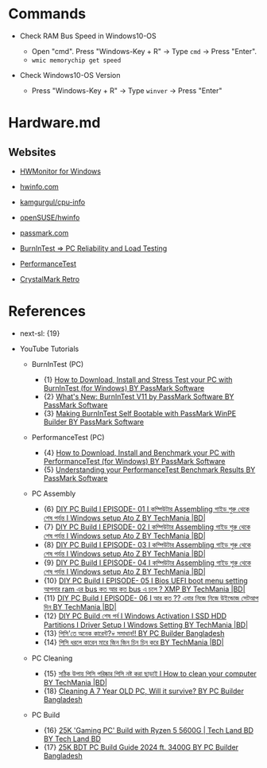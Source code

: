 # Commands

* Check RAM Bus Speed in Windows10-OS
  * Open "cmd". Press "Windows-Key + R" -> Type `cmd` -> Press "Enter".
  * `wmic memorychip get speed`

* Check Windows10-OS Version
  * Press "Windows-Key + R" -> Type `winver` -> Press "Enter"

# Hardware.md

## Websites

* [HWMonitor for Windows](https://www.cpuid.com/softwares/hwmonitor.html)
* [hwinfo.com](https://www.hwinfo.com/)
* [kamgurgul/cpu-info](https://github.com/kamgurgul/cpu-info)
* [openSUSE/hwinfo](https://github.com/openSUSE/hwinfo)

* [passmark.com](https://www.passmark.com/)
* [BurnInTest => PC Reliability and Load Testing](https://www.passmark.com/products/burnintest/index.php)
* [PerformanceTest](https://www.passmark.com/products/performancetest/index.php)

* [CrystalMark Retro](https://crystalmark.info/en/software/crystalmarkretro/)

# References

* next-sl: {19}

* YouTube Tutorials
  
  * BurnInTest (PC)
    * {1} [How to Download, Install and Stress Test your PC with BurnInTest (for Windows) BY PassMark Software](https://www.youtube.com/watch?v=J-Yv0Y4kLvA)
    * {2} [What's New: BurnInTest V11 by PassMark Software BY PassMark Software](https://www.youtube.com/watch?v=1bc987U8ENI)
    * {3} [Making BurnInTest Self Bootable with PassMark WinPE Builder BY PassMark Software](https://www.youtube.com/watch?v=ZSuQfgfkZqc)

  * PerformanceTest (PC)
    * {4} [How to Download, Install and Benchmark your PC with PerformanceTest (for Windows) BY PassMark Software](https://www.youtube.com/watch?v=z4_INks-vlM)
    * {5} [Understanding your PerformanceTest Benchmark Results BY PassMark Software](https://www.youtube.com/watch?v=HaB7on8b6jY)

  * PC Assembly
    * {6} [DIY PC Build I EPISODE- 01 I কম্পিউটার Assembling গাইড শুরু থেকে শেষ পর্যন্ত I Windows setup Ato Z BY TechMania |BD|](https://www.youtube.com/watch?v=PfiQb8pca10)
    * {7} [DIY PC Build I EPISODE- 02 I কম্পিউটার Assembling গাইড শুরু থেকে শেষ পর্যন্ত I Windows setup Ato Z BY TechMania |BD|](https://www.youtube.com/watch?v=9WLjJWtA27s)
    * {8} [DIY PC Build I EPISODE- 03 I কম্পিউটার Assembling গাইড শুরু থেকে শেষ পর্যন্ত I Windows setup Ato Z BY TechMania |BD|](https://www.youtube.com/watch?v=5TwzXdBIPDY)
    * {9} [DIY PC Build I EPISODE- 04 I কম্পিউটার Assembling গাইড শুরু থেকে শেষ পর্যন্ত I Windows setup Ato Z BY TechMania |BD|](https://www.youtube.com/watch?v=zLIzyP6MMBA)
    * {10} [DIY PC Build I EPISODE- 05 I Bios UEFI boot menu setting আপনার ram এর bus কত আর কত bus এ চলে ? XMP BY TechMania |BD|](https://www.youtube.com/watch?v=RHcxFzqEYSg)
    * {11} [DIY PC Build I EPISODE- 06 I আর কত ?? এবার নিজে নিজে উইন্ডোজ সেটআপ দিন BY TechMania |BD|](https://www.youtube.com/watch?v=B9M4t8ujeis)
    * {12} [DIY PC Build শেষ পর্ব I Windows Activation I SSD HDD Partitions I Driver Setup I Windows Setting BY TechMania |BD|](https://www.youtube.com/watch?v=8nm4KT86ilI)
    * {13} [পিসি'তে অনেক কারেন্ট?💀 সমাধান!! BY PC Builder Bangladesh](https://www.youtube.com/watch?v=T_r6Ok64bVM)
    * {14} [পিসি ধরলে কারেন মারে জিন জিন চিন চিন করে BY TechMania |BD|](https://www.youtube.com/watch?v=JPQiiKvrzKM)
    
  * PC Cleaning
    * {15} [সঠিক উপায় পিসি পরিষ্কার পিসি নষ্ট করা ছাড়াই I How to clean your computer BY TechMania |BD|](https://www.youtube.com/watch?v=rVOH06pTFK8)
    * {18} [Cleaning A 7 Year OLD PC, Will it survive? BY PC Builder Bangladesh](https://www.youtube.com/watch?v=vuDVLL98VGo)

  * PC Build
    * {16} [25K 'Gaming PC' Build with Ryzen 5 5600G | Tech Land BD BY Tech Land BD](https://www.youtube.com/watch?v=PpDiq_sbfD0)
    * {17} [25K BDT PC Build Guide 2024 ft. 3400G BY PC Builder Bangladesh](https://www.youtube.com/watch?v=2Q5Z6Z-5bQI)
